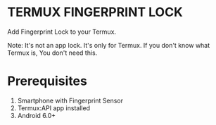 # TERMUX FINGERPRINT LOCK
Add Fingerprint Lock to your Termux.

Note: It's not an app lock. It's only for Termux.
      If you don't know what Termux is, You don't need this.

# Prerequisites
1. Smartphone with Fingerprint Sensor
2. Termux:API app installed
3. Android 6.0+
